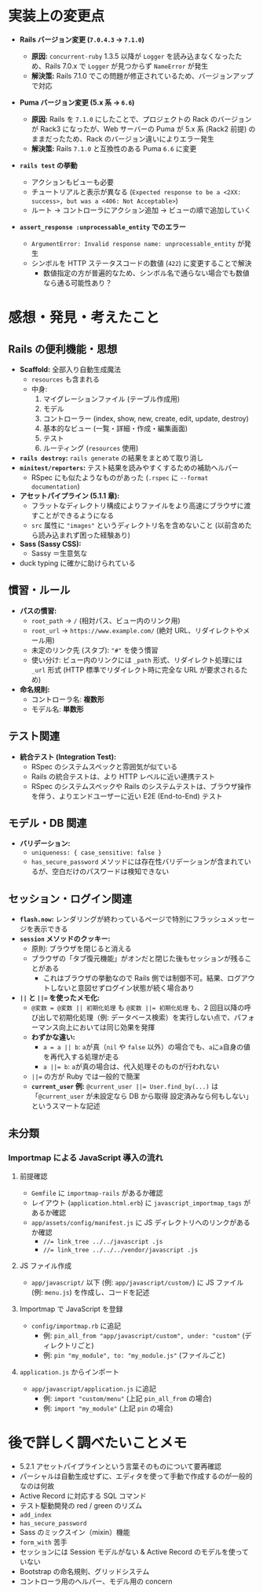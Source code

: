 # 実装上の変更点

- **Rails バージョン変更 (`7.0.4.3` → `7.1.0`)**

  - **原因:** `concurrent-ruby` 1.3.5 以降が `Logger` を読み込まなくなったため、Rails 7.0.x で `Logger` が見つからず `NameError` が発生
  - **解決策:** Rails 7.1.0 でこの問題が修正されているため、バージョンアップで対応

- **Puma バージョン変更 (5.x 系 → `6.6`)**

  - **原因:** Rails を `7.1.0` にしたことで、プロジェクトの Rack のバージョンが Rack3 になったが、Web サーバーの Puma が 5.x 系 (Rack2 前提) のままだったため、Rack のバージョン違いによりエラー発生
  - **解決策:** Rails `7.1.0` と互換性のある Puma `6.6` に変更

- **`rails test` の挙動**

  - アクションもビューも必要
  - チュートリアルと表示が異なる (`Expected response to be a <2XX: success>, but was a <406: Not Acceptable>`)
  - ルート → コントローラにアクション追加 → ビューの順で追加していく

- **`assert_response :unprocessable_entity` でのエラー**
  - `ArgumentError: Invalid response name: unprocessable_entity` が発生
  - シンボルを HTTP ステータスコードの数値 (`422`) に変更することで解決
    - 数値指定の方が普遍的なため、シンボル名で通らない場合でも数値なら通る可能性あり？

# 感想・発見・考えたこと

## Rails の便利機能・思想

- **Scaffold:** 全部入り自動生成魔法
  - `resources` も含まれる
  - 中身:
    1.  マイグレーションファイル (テーブル作成用)
    2.  モデル
    3.  コントローラー (index, show, new, create, edit, update, destroy)
    4.  基本的なビュー (一覧・詳細・作成・編集画面)
    5.  テスト
    6.  ルーティング (`resources` 使用)
- **`rails destroy`:** `rails generate` の結果をまとめて取り消し
- **`minitest/reporters`:** テスト結果を読みやすくするための補助ヘルパー
  - RSpec にも似たようなものがあった (`.rspec` に `--format documentation`)
- **アセットパイプライン (5.1.1 章):**
  - フラットなディレクトリ構成によりファイルをより高速にブラウザに渡すことができるようになる
  - `src` 属性に `"images"` というディレクトリ名を含めないこと (以前含めたら読み込まれず困った経験あり)
- **Sass (Sassy CSS):**
  - Sassy ＝生意気な
- duck typing に確かに助けられている

## 慣習・ルール

- **パスの慣習:**
  - `root_path` -> `/` (相対パス、ビュー内のリンク用)
  - `root_url` -> `https://www.example.com/` (絶対 URL、リダイレクトやメール用)
  - 未定のリンク先 (スタブ): `"#"` を使う慣習
  - 使い分け: ビュー内のリンクには `_path` 形式、リダイレクト処理には `_url` 形式 (HTTP 標準でリダイレクト時に完全な URL が要求されるため)
- **命名規則:**
  - コントローラ名: **複数形**
  - モデル名: **単数形**

## テスト関連

- **統合テスト (Integration Test):**
  - RSpec のシステムスペックと雰囲気が似ている
  - Rails の統合テストは、より HTTP レベルに近い連携テスト
  - RSpec のシステムスペックや Rails のシステムテストは、ブラウザ操作を伴う、よりエンドユーザーに近い E2E (End-to-End) テスト

## モデル・DB 関連

- **バリデーション:**
  - `uniqueness: { case_sensitive: false }`
  - `has_secure_password` メソッドには存在性バリデーションが含まれているが、空白だけのパスワードは検知できない

## セッション・ログイン関連

- **`flash.now`:** レンダリングが終わっているページで特別にフラッシュメッセージを表示できる
- **`session` メソッドのクッキー:**
  - 原則: ブラウザを閉じると消える
  - ブラウザの「タブ復元機能」がオンだと閉じた後もセッションが残ることがある
    - これはブラウザの挙動なので Rails 側では制御不可。結果、ログアウトしないと意図せずログイン状態が続く場合あり
- **`||` と `||=` を使ったメモ化:**
  - `@変数 = @変数 || 初期化処理` も `@変数 ||= 初期化処理` も、2 回目以降の呼び出しで初期化処理（例: データベース検索）を実行しない点で、パフォーマンス向上においては同じ効果を発揮
  - **わずかな違い:**
    - `a = a || b`: `a`が真（`nil` や `false` 以外）の場合でも、`a`に`a`自身の値を再代入する処理が走る
    - `a ||= b`: `a`が真の場合は、代入処理そのものが行われない
  - `||=` の方が Ruby では一般的で簡潔
  - **`current_user` 例:** `@current_user ||= User.find_by(...)` は「`@current_user` が未設定なら DB から取得 設定済みなら何もしない」というスマートな記述

## 未分類

### Importmap による JavaScript 導入の流れ

1.  前提確認

    - `Gemfile` に `importmap-rails` があるか確認
    - レイアウト (`application.html.erb`) に `javascript_importmap_tags` があるか確認
    - `app/assets/config/manifest.js` に JS ディレクトリへのリンクがあるか確認
      - `//= link_tree ../../javascript .js`
      - `//= link_tree ../../../vendor/javascript .js`

2.  JS ファイル作成

    - `app/javascript/` 以下 (例: `app/javascript/custom/`) に JS ファイル (例: `menu.js`) を作成し、コードを記述

3.  Importmap で JavaScript を登録

    - `config/importmap.rb` に追記
      - 例: `pin_all_from "app/javascript/custom", under: "custom"` (ディレクトリごと)
      - 例: `pin "my_module", to: "my_module.js"` (ファイルごと)

4.  `application.js` からインポート

    - `app/javascript/application.js` に追記
      - 例: `import "custom/menu"` (上記 `pin_all_from` の場合)
      - 例: `import "my_module"` (上記 `pin` の場合)

# 後で詳しく調べたいことメモ

- 5.2.1 アセットパイプラインという言葉そのものについて要再確認
- パーシャルは自動生成せずに、エディタを使って手動で作成するのが一般的なのは何故
- Active Record に対応する SQL コマンド
- テスト駆動開発の red / green のリズム
- `add_index`
- `has_secure_password`
- Sass のミックスイン（mixin）機能
- `form_with` 苦手
- セッションには Session モデルがない & Active Record のモデルを使っていない
- Bootstrap の命名規則、グリッドシステム
- コントローラ用のヘルパー、モデル用の concern
